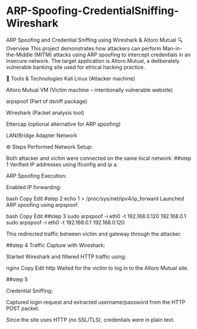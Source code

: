 # ARP-Spoofing-CredentialSniffing-Wireshark
ARP Spoofing and Credential Sniffing using Wireshark &amp; Altoro Mutual
🔍 Overview
This project demonstrates how attackers can perform Man-in-the-Middle (MITM) attacks using ARP spoofing to intercept credentials in an insecure network. The target application is Altoro Mutual, a deliberately vulnerable banking site used for ethical hacking practice.

🧰 Tools & Technologies
Kali Linux (Attacker machine)

Altoro Mutual VM (Victim machine – intentionally vulnerable website)

arpspoof (Part of dsniff package)

Wireshark (Packet analysis tool)

Ettercap (optional alternative for ARP spoofing)

LAN/Bridge Adapter Network

⚙️ Steps Performed
Network Setup:

Both attacker and victim were connected on the same local network.
##step 1
Verified IP addresses using ifconfig and ip a.

ARP Spoofing Execution:

Enabled IP forwarding:

bash
Copy
Edit
#step 2
echo 1 > /proc/sys/net/ipv4/ip_forward
Launched ARP spoofing using arpspoof:

bash
Copy
Edit
##step 3
sudo arpspoof -i eth0 -t  192.168.0.120  192.168.0.1
sudo arpspoof -i eth0 -t  192.168.0.1  192.168.0.120

This redirected traffic between victim and gateway through the attacker.

##step 4
Traffic Capture with Wireshark:

Started Wireshark and filtered HTTP traffic using:

nginx
Copy
Edit
http
Waited for the victim to log in to the Altoro Mutual site.

##step 5

Credential Sniffing:

Captured login request and extracted username/password from the HTTP POST packet.

Since the site uses HTTP (no SSL/TLS), credentials were in plain text.


